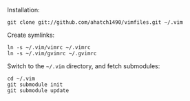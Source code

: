 Installation:

    git clone git://github.com/ahatch1490/vimfiles.git ~/.vim
    
Create symlinks:
    
    ln -s ~/.vim/vimrc ~/.vimrc
    ln -s ~/.vim/gvimrc ~/.gvimrc
            
Switch to the `~/.vim` directory, and fetch submodules:
            
    cd ~/.vim
    git submodule init
    git submodule update
